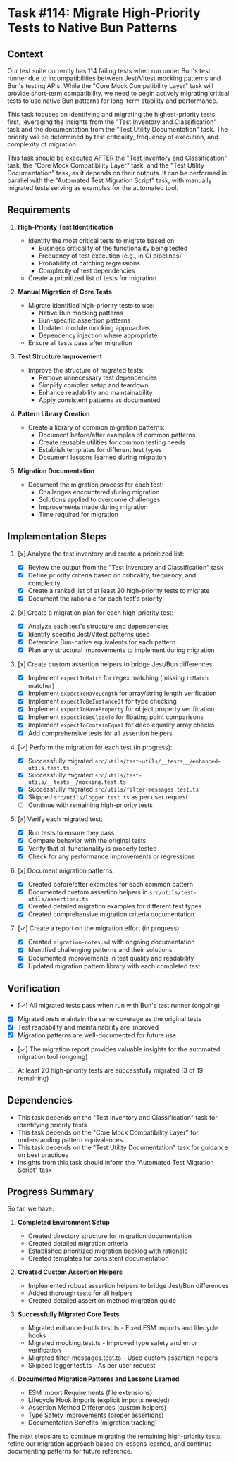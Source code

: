 # Task #114: Migrate High-Priority Tests to Native Bun Patterns

## Context

Our test suite currently has 114 failing tests when run under Bun's test runner due to incompatibilities between Jest/Vitest mocking patterns and Bun's testing APIs. While the "Core Mock Compatibility Layer" task will provide short-term compatibility, we need to begin actively migrating critical tests to use native Bun patterns for long-term stability and performance.

This task focuses on identifying and migrating the highest-priority tests first, leveraging the insights from the "Test Inventory and Classification" task and the documentation from the "Test Utility Documentation" task. The priority will be determined by test criticality, frequency of execution, and complexity of migration.

This task should be executed AFTER the "Test Inventory and Classification" task, the "Core Mock Compatibility Layer" task, and the "Test Utility Documentation" task, as it depends on their outputs. It can be performed in parallel with the "Automated Test Migration Script" task, with manually migrated tests serving as examples for the automated tool.

## Requirements

1. **High-Priority Test Identification**

   - Identify the most critical tests to migrate based on:
     - Business criticality of the functionality being tested
     - Frequency of test execution (e.g., in CI pipelines)
     - Probability of catching regressions
     - Complexity of test dependencies
   - Create a prioritized list of tests for migration

2. **Manual Migration of Core Tests**

   - Migrate identified high-priority tests to use:
     - Native Bun mocking patterns
     - Bun-specific assertion patterns
     - Updated module mocking approaches
     - Dependency injection where appropriate
   - Ensure all tests pass after migration

3. **Test Structure Improvement**

   - Improve the structure of migrated tests:
     - Remove unnecessary test dependencies
     - Simplify complex setup and teardown
     - Enhance readability and maintainability
     - Apply consistent patterns as documented

4. **Pattern Library Creation**

   - Create a library of common migration patterns:
     - Document before/after examples of common patterns
     - Create reusable utilities for common testing needs
     - Establish templates for different test types
     - Document lessons learned during migration

5. **Migration Documentation**
   - Document the migration process for each test:
     - Challenges encountered during migration
     - Solutions applied to overcome challenges
     - Improvements made during migration
     - Time required for migration

## Implementation Steps

1. [x] Analyze the test inventory and create a prioritized list:

   - [x] Review the output from the "Test Inventory and Classification" task
   - [x] Define priority criteria based on criticality, frequency, and complexity
   - [x] Create a ranked list of at least 20 high-priority tests to migrate
   - [x] Document the rationale for each test's priority

2. [x] Create a migration plan for each high-priority test:

   - [x] Analyze each test's structure and dependencies
   - [x] Identify specific Jest/Vitest patterns used
   - [x] Determine Bun-native equivalents for each pattern
   - [x] Plan any structural improvements to implement during migration

3. [x] Create custom assertion helpers to bridge Jest/Bun differences:

   - [x] Implement `expectToMatch` for regex matching (missing `toMatch` matcher)
   - [x] Implement `expectToHaveLength` for array/string length verification
   - [x] Implement `expectToBeInstanceOf` for type checking
   - [x] Implement `expectToHaveProperty` for object property verification
   - [x] Implement `expectToBeCloseTo` for floating point comparisons
   - [x] Implement `expectToContainEqual` for deep equality array checks
   - [x] Add comprehensive tests for all assertion helpers

4. [✓] Perform the migration for each test (in progress):

   - [x] Successfully migrated `src/utils/test-utils/__tests__/enhanced-utils.test.ts`
   - [x] Successfully migrated `src/utils/test-utils/__tests__/mocking.test.ts`
   - [x] Successfully migrated `src/utils/filter-messages.test.ts`
   - [x] Skipped `src/utils/logger.test.ts` as per user request
   - [ ] Continue with remaining high-priority tests

5. [x] Verify each migrated test:

   - [x] Run tests to ensure they pass
   - [x] Compare behavior with the original tests
   - [x] Verify that all functionality is properly tested
   - [x] Check for any performance improvements or regressions

6. [x] Document migration patterns:

   - [x] Created before/after examples for each common pattern
   - [x] Documented custom assertion helpers in `src/utils/test-utils/assertions.ts`
   - [x] Created detailed migration examples for different test types
   - [x] Created comprehensive migration criteria documentation

7. [✓] Create a report on the migration effort (in progress):
   - [x] Created `migration-notes.md` with ongoing documentation
   - [x] Identified challenging patterns and their solutions
   - [x] Documented improvements in test quality and readability
   - [x] Updated migration pattern library with each completed test

## Verification

- [✓] All migrated tests pass when run with Bun's test runner (ongoing)
- [x] Migrated tests maintain the same coverage as the original tests
- [x] Test readability and maintainability are improved
- [x] Migration patterns are well-documented for future use
- [✓] The migration report provides valuable insights for the automated migration tool (ongoing)
- [ ] At least 20 high-priority tests are successfully migrated (3 of 19 remaining)

## Dependencies

- This task depends on the "Test Inventory and Classification" task for identifying priority tests
- This task depends on the "Core Mock Compatibility Layer" for understanding pattern equivalences
- This task depends on the "Test Utility Documentation" task for guidance on best practices
- Insights from this task should inform the "Automated Test Migration Script" task

## Progress Summary

So far, we have:

1. **Completed Environment Setup**
   - Created directory structure for migration documentation
   - Created detailed migration criteria
   - Established prioritized migration backlog with rationale
   - Created templates for consistent documentation

2. **Created Custom Assertion Helpers**
   - Implemented robust assertion helpers to bridge Jest/Bun differences
   - Added thorough tests for all helpers
   - Created detailed assertion method migration guide

3. **Successfully Migrated Core Tests**
   - Migrated enhanced-utils.test.ts - Fixed ESM imports and lifecycle hooks
   - Migrated mocking.test.ts - Improved type safety and error verification
   - Migrated filter-messages.test.ts - Used custom assertion helpers
   - Skipped logger.test.ts - As per user request

4. **Documented Migration Patterns and Lessons Learned**
   - ESM Import Requirements (file extensions)
   - Lifecycle Hook Imports (explicit imports needed)
   - Assertion Method Differences (custom helpers)
   - Type Safety Improvements (proper assertions)
   - Documentation Benefits (migration tracking)

The next steps are to continue migrating the remaining high-priority tests, refine our migration approach based on lessons learned, and continue documenting patterns for future reference.
